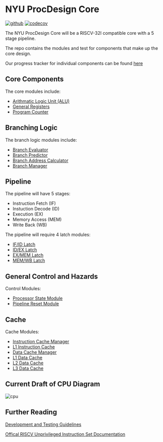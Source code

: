 # NYU ProcDesign Core

[![github](https://github.com/NYU-Processor-Design/nyu-core/actions/workflows/main.yaml/badge.svg)](https://github.com/NYU-Processor-Design/nyu-core/actions) 
[![codecov](https://codecov.io/gh/NYU-Processor-Design/nyu-core/branch/main/graph/badge.svg?token=McspW0gLf4)](https://codecov.io/gh/NYU-Processor-Design/nyu-core) 

The NYU ProcDesign Core will be a RISCV-32I compatible core with a 5 stage pipeline.

The repo contains the modules and test for components that make up the core design.

Our progress tracker for individual components can be found [here](https://github.com/orgs/NYU-Processor-Design/projects/7/views/1)

## Core Components

The core modules include:

- [Arithmatic Logic Unit (ALU)](/Documentation/01_Module_Docs/09_ALU.md)
- [General Registers](/Documentation/01_Module_Docs/00_CPU_general_purpose_registers.md)
- [Program Counter](/Documentation/01_Module_Docs/15_Program_Counter.md)

## Branching Logic

The branch logic modules include:
- [Branch Evaluator](/Documentation/01_Module_Docs/06_Branch_Evaluator.md)
- [Branch Predictor](/Documentation/01_Module_Docs/16_Branch_Predictor.md)
- [Branch Address Calculator](/Documentation/01_Module_Docs/17_Branch_Address_Calculator.md)
- [Branch Manager](/Documentation/01_Module_Docs/18_Branch_Manager.md)

## Pipeline

The pipeline will have 5 stages:
- Instruction Fetch (IF)
- Instuction Decode (ID)
- Execution (EX)
- Memory Access (MEM)
- Write Back (WB)

The pipeline will require 4 latch modules:
- [IF/ID Latch](/Documentation/01_Module_Docs/01_IF_ID_latch.md)
- [ID/EX Latch](/Documentation/01_Module_Docs/02_ID_EX_Latch.md)
- [EX/MEM Latch](/Documentation/01_Module_Docs/03_EX_MEM_Latch.md)
- [MEM/WB Latch](/Documentation/01_Module_Docs/04_MEM_WB_Latch.md)

## General Control and Hazards

Control Modules:
- [Processor State Module](/Documentation/01_Module_Docs/08_Processor_State.md)
- [Pipeline Reset Module](/Documentation/01_Module_Docs/05_General_Control_Module.md)

## Cache

Cache Modules:
- [Instruction Cache Manager](/Documentation/01_Module_Docs/13_Instruction_Cache_Manager.md)
- [L1 Instruction Cache](/Documentation/01_Module_Docs/14_L1_Instruction_Cache.md)
- [Data Cache Manager](/Documentation/01_Module_Docs/07_Data_Cache_Manager.md)
- [L1 Data Cache](/Documentation/01_Module_Docs/10_L1_Data_Cache.md)
- [L2 Data Cache](/Documentation/01_Module_Docs/11_L2_Data_Cache.md)
- [L3 Data Cache](/Documentation/01_Module_Docs/12_L3_Data_Cache.md)

## Current Draft of CPU Diagram

![cpu](https://github.com/NYU-Processor-Design/nyu-core/assets/114675487/f2266e5e-8221-416f-87a8-df2cc870b46b)

## Further Reading

[Development and Testing Guidelines](https://github.com/NYU-Processor-Design/nyu-core/blob/main/Documentation/00_Dev_and_Test_Docs/dev-test-process.md)

[Offical RISCV Unprivileged Instruction Set Documentation](https://riscv.org/wp-content/uploads/2017/05/riscv-spec-v2.2.pdf)
